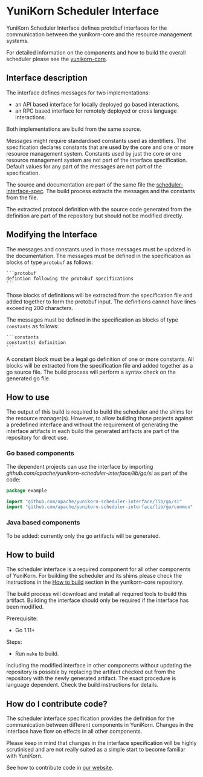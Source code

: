 <!--
 * Licensed to the Apache Software Foundation (ASF) under one
 * or more contributor license agreements.  See the NOTICE file
 * distributed with this work for additional information
 * regarding copyright ownership.  The ASF licenses this file
 * to you under the Apache License, Version 2.0 (the
 * "License"); you may not use this file except in compliance
 * with the License.  You may obtain a copy of the License at
 *
 *     http://www.apache.org/licenses/LICENSE-2.0
 *
 * Unless required by applicable law or agreed to in writing, software
 * distributed under the License is distributed on an "AS IS" BASIS,
 * WITHOUT WARRANTIES OR CONDITIONS OF ANY KIND, either express or implied.
 * See the License for the specific language governing permissions and
 * limitations under the License.
 -->

# YuniKorn Scheduler Interface
YuniKorn Scheduler Interface defines protobuf interfaces for the communication between the yunikorn-core and the resource management systems.

For detailed information on the components and how to build the overall scheduler please see the [yunikorn-core](https://github.com/apache/yunikorn-core).

## Interface description
The interface defines messages for two implementations:
* an API based interface for locally deployed go based interactions.
* an RPC based interface for remotely deployed or cross language interactions.

Both implementations are build from the same source.

Messages might require standardised constants used as identifiers.
The specification declares constants that are used by the core and one or more resource management system.
Constants used by just the core or one resource management system are not part of the interface specification.
Default values for any part of the messages are not part of the specification. 

The source and documentation are part of the same file the [scheduler-interface-spec](./scheduler-interface-spec.md).
The build process extracts the messages and the constants from the file. 

The extracted protocol definition with the source code generated from the definition are part of the repository but should not be modified directly. 

## Modifying the Interface
The messages and constants used in those messages must be updated in the documentation. 
The messages must be defined in the specification as blocks of type `protobuf` as follows:
````
```protobuf
defintion following the protobuf specifications
```
````
Those blocks of definitions will be extracted from the specification file and added together to form the protobuf input.
The definitions cannot have lines exceeding 200 characters.

The messages must be defined in the specification as blocks of type `constants` as follows:
````
```constants
constant(s) definition
```
````
A constant block must be a legal go definition of one or more constants.
All blocks will be extracted from the specification file and added together as a go source file.
The build process will perform a syntax check on the generated go file.

## How to use 
The output of this build is required to build the scheduler and the shims for the resource manager(s).
However, to allow building those projects against a predefined interface and without the requirement of generating the interface artifacts in each build the generated artifacts are part of the repository for direct use.

### Go based components
The dependent projects can use the interface by importing _github.com/apache/yunikorn-scheduler-interface/lib/go/si_ as part of the code:
```go
package example

import "github.com/apache/yunikorn-scheduler-interface/lib/go/si"
import "github.com/apache/yunikorn-scheduler-interface/lib/go/common"
```

### Java based components
To be added: currently only the go artifacts will be generated.

## How to build
The scheduler interface is a required component for all other components of YuniKorn. For building the scheduler and its shims please check the instructions in the [How to build](https://yunikorn.apache.org/docs/developer_guide/build) section in the yunikorn-core repository.

The build process will download and install all required tools to build this artifact. Building the interface should only be required if the interface has been modified.

Prerequisite: 
- Go 1.11+

Steps: 
- Run `make` to build.

Including the modified interface in other components without updating the repository is possible by replacing the artifact checked out from the repository with the newly generated artifact.
The exact procedure is language dependent. Check the build instructions for details. 

## How do I contribute code?

The scheduler interface specification provides the definition for the communication between
different components in YuniKorn. Changes in the interface have flow on effects in all other
components.

Please keep in mind that changes in the interface specification will be highly scrutinised and 
are not really suited as a simple start to become familiar with YuniKorn.

See how to contribute code in [our website](http://yunikorn.apache.org/community/how_to_contribute).
